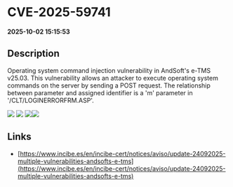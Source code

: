 # CVE-2025-59741

**2025-10-02 15:15:53**

## Description
Operating system command injection vulnerability in AndSoft's e-TMS v25.03. This vulnerability allows an attacker to execute operating system commands on the server by sending a POST request. The relationship between parameter and assigned identifier is a 'm' parameter in '/CLT/LOGINERRORFRM.ASP'.

![](https://img.shields.io/static/v1?label=Score&message=9.3&color=red)
![](https://img.shields.io/static/v1?label=Severity&message=CRITICAL&color=red)
![](https://img.shields.io/static/v1?label=CWE&message=RCE&color=green)![](https://img.shields.io/static/v1?label=CWE&message=RCE&color=green)

## Links
- [https://www.incibe.es/en/incibe-cert/notices/aviso/update-24092025-multiple-vulnerabilities-andsofts-e-tms](https://www.incibe.es/en/incibe-cert/notices/aviso/update-24092025-multiple-vulnerabilities-andsofts-e-tms)
